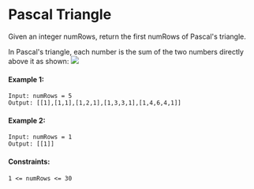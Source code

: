 # Pascal Triangle

Given an integer numRows, return the first numRows of Pascal's triangle.

In Pascal's triangle, each number is the sum of the two numbers directly above it as shown:
![](https://upload.wikimedia.org/wikipedia/commons/0/0d/PascalTriangleAnimated2.gif)

#### Example 1:
```
Input: numRows = 5
Output: [[1],[1,1],[1,2,1],[1,3,3,1],[1,4,6,4,1]]
```

#### Example 2:
```
Input: numRows = 1
Output: [[1]]
 ```

#### Constraints:
```
1 <= numRows <= 30
```
